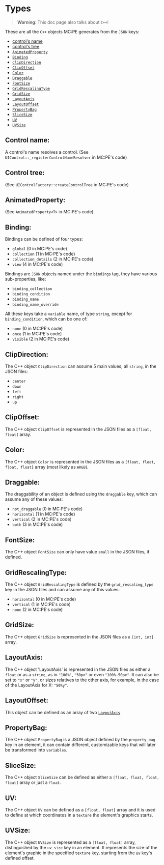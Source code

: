 # Types

> **Warning**:
> This doc page also talks about `C++`!

These are all the `C++` objects MC:PE generates from the `JSON` keys:
- [control's name](#Control-name)
- [control's tree](#Control-tree)
- [`AnimatedProperty`](#AnimatedProperty)
- [`Binding`](#Binding)
- [`ClipDirection`](#ClipDirection)
- [`ClipOffset`](#ClipOffset)
- [`Color`](#Color)
- [`Draggable`](#Draggable)
- [`FontSize`](#FontSize)
- [`GridRescalingType`](#GridRescalingType)
- [`GridSize`](#GridSize)
- [`LayoutAxis`](#LayoutAxis)
- [`LayoutOffset`](#LayoutOffset)
- [`PropertyBag`](#PropertyBag)
- [`SliceSize`](#SliceSize)
- [`UV`](#UV)
- [`UVSize`](#UVSize)

## Control name:
A control's name resolves a control. (See `UIControl::_registerControlNameResolver` in MC:PE's code)

## Control tree:
(See `UIControlFactory::createControlTree` in MC:PE's code)

## AnimatedProperty:
(See `AnimatedProperty<T>` in MC:PE's code)

## Binding:
Bindings can be defined of four types:
- `global` (0 in MC:PE's code)
- `collection` (1 in MC:PE's code)
- `collection_details` (2 in MC:PE's code)
- `view` (4 in MC:PE's code)

Bindings are `JSON` objects named under the `bindings` tag, they have various sub-properties, like:
- `binding_collection`
- `binding_condition`
- `binding_name`
- `binding_name_override`

All these keys take a `variable` name, of type `string`, except for `binding_condition`, which can be one of:
- `none` (0 in MC:PE's code)
- `once` (1 in MC:PE's code)
- `visible` (2 in MC:PE's code)

## ClipDirection:
The C++ object `ClipDirection` can assume 5 main values, all `string`, in the JSON files:
- `center`
- `down`
- `left`
- `right`
- `up`

## ClipOffset:
The C++ object `ClipOffset` is represented in the JSON files as a `[float, float]` array.

## Color:
The C++ object `Color` is represented in the JSON files as a `[float, float, float, float]` array (most likely as `ARGB`).

## Draggable:
The draggability of an object is defined using the `draggable` key, which can assume any of these values:
- `not_draggable` (0 in MC:PE's code)
- `horizontal` (1 in MC:PE's code)
- `vertical` (2 in MC:PE's code)
- `both` (3 in MC:PE's code)

## FontSize:
The C++ object `FontSize` can only have value `small` in the JSON files, if defined.

## GridRescalingType:
The C++ object `GridRescalingType` is defined by the `grid_rescaling_type` key in the JSON files and can assume any of this values:
- `horizontal` (0 in MC:PE's code)
- `vertical` (1 in MC:PE's code)
- `none` (2 in MC:PE's code)

## GridSize:
The C++ object `GridSize` is represented in the JSON files as a `[int, int]` array.

## LayoutAxis:
The C++ object 'LayoutAxis' is represented in the JSON files as either a `float` or as a `string`, as in `"100%"`, `"50px"` or even `"100%-50px"`.
It can also be set to `"x"` or `"y"`, or sizes relatives to the other axis, for example, in the case of the LayoutAxis for X: `"50%y"`.

## LayoutOffset:
This object can be defined as an array of two [`LayoutAxis`](#LayoutAxis)

## PropertyBag:
The C++ object `PropertyBag` is a JSON object defined by the `property_bag` key in an element, it can contain different, customizable keys that will later be transformed into `variables`.

## SliceSize:
The C++ object `SliceSize` can be defined as either a `[float, float, float, float]` array or just a `float`.

## UV:
The C++ object `UV` can be defined as a `[float, float]` array and it is used to define at which coordinates in a `texture` the element's graphics starts.

## UVSize:
The C++ object `UVSize` is represented as a `[float, float]` array, distinguished by the `uv_size` key in an element. It represents the size of the element's graphic in the specified `texture` key, starting from the [`uv`](#UV) key's defined offset.
